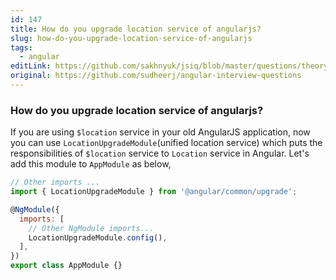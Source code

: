 ```yaml
---
id: 147
title: How do you upgrade location service of angularjs?
slug: how-do-you-upgrade-location-service-of-angularjs
tags:
  - angular
editLink: https://github.com/sakhnyuk/jsiq/blob/master/questions/theory/angular/147.md
original: https://github.com/sudheerj/angular-interview-questions
---
```


### How do you upgrade location service of angularjs?

If you are using `$location` service in your old AngularJS application, now you can use `LocationUpgradeModule`(unified location service) which puts the responsibilities of `$location` service to `Location` service in Angular. Let's add this module to `AppModule` as below,

```javascript
// Other imports ...
import { LocationUpgradeModule } from '@angular/common/upgrade';

@NgModule({
  imports: [
    // Other NgModule imports...
    LocationUpgradeModule.config(),
  ],
})
export class AppModule {}
```